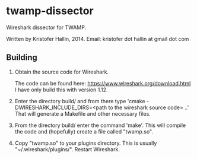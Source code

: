 # twamp-dissector

Wireshark dissector for TWAMP.
 
Written by Kristofer Hallin, 2014.
Email: kristofer dot hallin at gmail dot com


## Building

1. Obtain the source code for Wireshark.

   The code can be found here: https://www.wireshark.org/download.html
   I have only build this with version 1.12.

2. Enter the directory build/ and from there type 'cmake
   -DWIRESHARK_INCLUDE_DIRS=\<path to the wireshark source code\> ..'
   That will generate a Makefile and other necessary files.

3. From the directory build/ enter the command 'make'. This will
   compile the code and (hopefully) create a file called "twamp.so".

4. Copy "twamp.so" to your plugins directory. This is usually
   "~/.wireshark/plugins/". Restart Wireshark.
